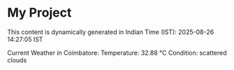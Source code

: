 # My Project

This content is dynamically generated in Indian Time (IST): 2025-08-26 14:27:05 IST


Current Weather in Coimbatore:
Temperature: 32.88 °C
Condition: scattered clouds
